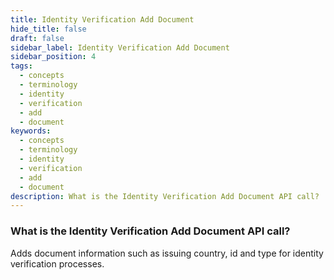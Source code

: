 ```yaml
---
title: Identity Verification Add Document
hide_title: false
draft: false
sidebar_label: Identity Verification Add Document
sidebar_position: 4
tags:
  - concepts
  - terminology
  - identity
  - verification
  - add
  - document
keywords:
  - concepts
  - terminology
  - identity
  - verification
  - add
  - document
description: What is the Identity Verification Add Document API call?
---
```


### What is the Identity Verification Add Document API call?

Adds document information such as issuing country, id and type for identity verification processes.
